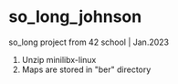 # so_long_johnson
so_long project from 42 school | Jan.2023

1. Unzip minilibx-linux
2. Maps are stored in "ber" directory
